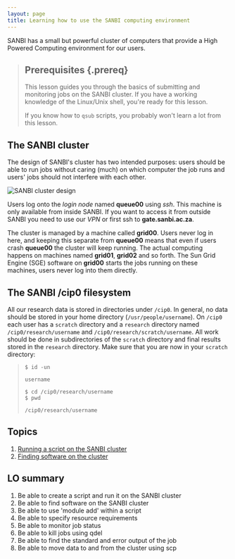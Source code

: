 ```yaml
---
layout: page
title: Learning how to use the SANBI computing environment
---
```

SANBI has a small but powerful cluster of computers that provide a High Powered Computing
environment for our users.

> ## Prerequisites {.prereq}
>
> This lesson guides you through the basics of submitting and monitoring
> jobs on the SANBI cluster. If you have a working knowledge of the
> Linux/Unix shell, you're ready for this lesson.
>
> If you know how to `qsub` scripts, you probably won't learn a lot
> from this lesson.

## The SANBI cluster

The design of SANBI's cluster has two intended purposes: users should be able to run jobs without caring (much) on which computer the job runs and users' jobs should not interfere with each other.

![SANBI cluster design](http://docs.wp.sanbi.ac.za/wp-content/uploads/sites/9/2014/11/cluster_design.svg)

Users log onto the *login node* named **queue00** using *ssh*. This machine is only available from inside SANBI. If you want to access it from outside SANBI you need to use our *VPN* or first ssh to **gate.sanbi.ac.za**.

The cluster is managed by a machine called **grid00**. Users never log in here, and keeping this separate from **queue00** means that even if users crash **queue00** the cluster will keep running. The actual computing happens on machines named **grid01**, **grid02** and so forth. The Sun Grid Engine (SGE) software on **grid00** starts the jobs running on these machines, users never log into them directly.

## The SANBI /cip0 filesystem

All our research data is stored in directories under `/cip0`. In general, no data should be stored in your home
directory (`/usr/people/username`). On `/cip0` each user has a `scratch` directory and a `research` directory named
`/cip0/research/username` and `/cip0/research/scratch/username`. All work should be done in subdirectories of the
`scratch` directory and final results stored in the `research` directory. Make sure that you are now in
your `scratch` directory:

> ~~~ {.input}
> $ id -un
> ~~~
> ~~~ {.output}
> username
> ~~~
> ~~~ {.input}
> $ cd /cip0/research/username
> $ pwd
> ~~~
> ~~~ {.output}
> /cip0/research/username
> ~~~


## Topics

1.  [Running a script on the SANBI cluster](00-qsub.html)
2.  [Finding software on the cluster](01-finding-software.html)
<!-- 3.  [Monitoring your jobs](02-monitoring.html)
4.  [Pipes and Filters](03-pipefilter.html)
5.  [Loops](04-loop.html)
6.  [Shell Scripts](05-script.html)
7.  [Finding Things](06-find.html) -->

## LO summary

1.  Be able to create a script and run it on the SANBI cluster
2.  Be able to find software on the SANBI cluster
3.  Be able to use 'module add' within a script
4.  Be able to specify resource requirements
5.  Be able to monitor job status
6.  Be able to kill jobs using qdel
7.  Be able to find the standard and error output of the job
8.  Be able to move data to and from the cluster using scp

<!-- ## Other Resources

*   [Reference](reference.html)
*   [Discussion](discussion.html)
*   [Instructor's Guide](instructors.html) -->
